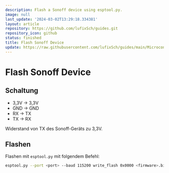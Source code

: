 ```yaml
---
description: Flash a Sonoff device using esptool.py.
image: null
last_update: '2024-03-02T13:29:18.334381'
layout: article
repository: https://github.com/lufixSch/guides.git
repository_icon: github
status: finished
title: Flash Sonoff Device
update: https://raw.githubusercontent.com/lufixSch/guides/main/Microcontroller/Flash%20Sonoff%20Device.md
---
```


# Flash Sonoff Device

## Schaltung

- 3,3V -> 3,3V
- GND -> GND
- RX -> TX
- TX -> RX

Widerstand von TX des Sonoff-Geräts zu 3,3V.

## Flashen

Flashen mit `esptool.py` mit folgendem Befehl:

```zsh
esptool.py --port <port> --baud 115200 write_flash 0x0000 <firmware>.bin
```